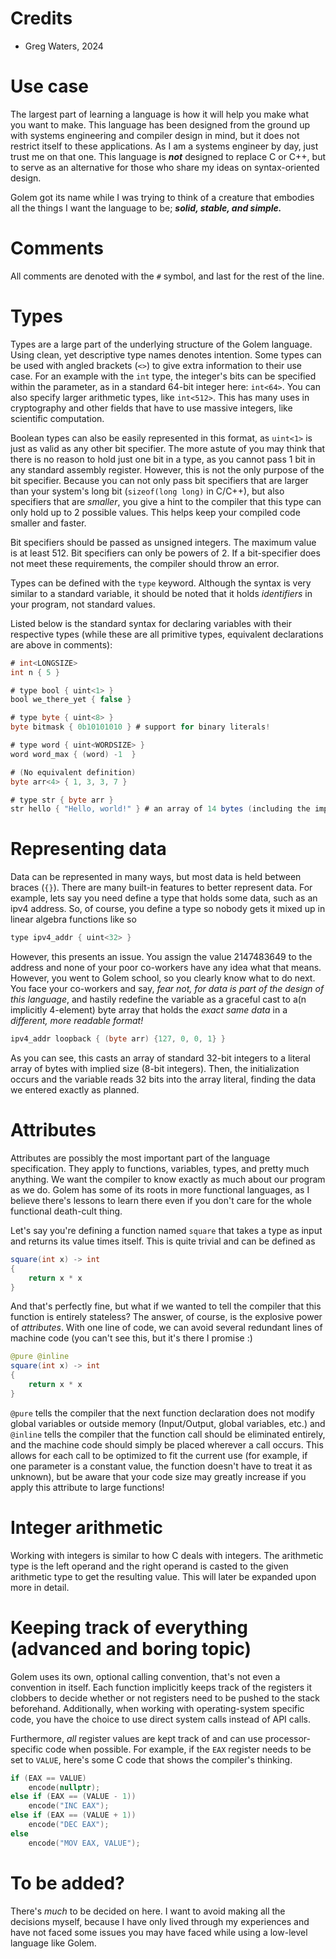 # Credits
- Greg Waters, 2024

# Use case
The largest part of learning a language is how it will help you make what you want to make. This language has been designed from the ground up with systems engineering and compiler design in mind,
but it does not restrict itself to these applications.
As I am a systems engineer by day, just trust me on that one. This language is ***not*** designed to replace C or C++, but to serve as an alternative for those who share my ideas on syntax-oriented design.

Golem got its name while I was trying to think of a creature that embodies all the things I want the language to be; ***solid, stable, and simple.***

# Comments
All comments are denoted with the `#` symbol, and last for the rest of the line.

# Types
Types are a large part of the underlying structure of the Golem language. Using clean, yet descriptive type names denotes intention.
Some types can be used with angled brackets (`<>`) to give extra information to their use case.
For an example with the `int` type, the integer's bits can be specified within the parameter, as in a standard 64-bit integer here: `int<64>`.
You can also specify larger arithmetic types, like `int<512>`. This has many uses in cryptography and other fields that have to use massive integers, like scientific computation.

Boolean types can also be easily represented in this format, as `uint<1>` is just as valid as any other bit specifier. The more astute of you may think that there is no reason to hold just one
bit in a type, as you cannot pass 1 bit in any standard assembly register. However, this is not the only purpose of the bit specifier.
Because you can not only pass bit specifiers that are larger than your system's long bit (`sizeof(long long)` in C/C++),
but also specifiers that are *smaller*, you give a hint to the compiler that this type can only hold up to 2 possible values. This helps keep your compiled code smaller and faster.

Bit specifiers should be passed as unsigned integers. The maximum value is at least 512. Bit specifiers can only be powers of 2.
If a bit-specifier does not meet these requirements, the compiler should throw an error.

Types can be defined with the `type` keyword. Although the syntax is very similar to a standard variable, it should be noted that it holds *identifiers* in your program, not standard values.

Listed below is the standard syntax for declaring variables with their respective types
(while these are all primitive types, equivalent declarations are above in comments):
```java
# int<LONGSIZE>
int n { 5 }

# type bool { uint<1> }
bool we_there_yet { false }

# type byte { uint<8> }
byte bitmask { 0b10101010 } # support for binary literals!

# type word { uint<WORDSIZE> }
word word_max { (word) -1  }

# (No equivalent definition)
byte arr<4> { 1, 3, 3, 7 }

# type str { byte arr }
str hello { "Hello, world!" } # an array of 14 bytes (including the implicit null-terminator)
```

# Representing data
Data can be represented in many ways, but most data is held between braces (`{}`). There are many built-in features to better represent data.
For example, lets say you need define a type that holds some data, such as an ipv4 address. So, of course, you define a type so nobody gets it mixed up in linear algebra functions like so
```java
type ipv4_addr { uint<32> }
```
However, this presents an issue. You assign the value 2147483649 to the address and none of your poor co-workers have any idea what that means. However, you went to Golem school, so you clearly know what to do next. You face your co-workers and say, *fear not, for data is part of the design of this language*, and hastily redefine the variable as a graceful cast to a(n implicitly 4-element) byte array that holds the *exact same data* in a *different, more readable format!*
```java
ipv4_addr loopback { (byte arr) {127, 0, 0, 1} }
```
As you can see, this casts an array of standard 32-bit integers to a literal array of bytes with implied size (8-bit integers). Then, the initialization occurs and the variable reads 32 bits into the array literal, finding the data we entered exactly as planned.

# Attributes
Attributes are possibly the most important part of the language specification. They apply to functions, variables, types, and pretty much anything.
We want the compiler to know exactly as much about our program as we do. Golem has some of its roots in more functional languages,
as I believe there's lessons to learn there even if you don't care for the whole functional death-cult thing.

Let's say you're defining a function named `square` that takes a type as input and returns its value times itself. This is quite trivial and can be defined as
```java
square(int x) -> int
{
    return x * x
}
```
And that's perfectly fine, but what if we wanted to tell the compiler that this function is entirely stateless? The answer, of course, is the explosive power of *attributes*.
With one line of code, we can avoid several redundant lines of machine code (you can't see this, but it's there I promise :)
```java
@pure @inline
square(int x) -> int
{
    return x * x
}
```
`@pure` tells the compiler that the next function declaration does not modify global variables or outside memory (Input/Output, global variables, etc.) and
`@inline` tells the compiler that the function call should be eliminated entirely, and the machine code should simply be placed wherever a call occurs.
This allows for each call to be optimized to fit the current use (for example, if one parameter is a constant value, the function doesn't have to treat it as unknown),
but be aware that your code size may greatly increase if you apply this attribute to large functions!

# Integer arithmetic

Working with integers is similar to how C deals with integers. The arithmetic type is the left operand and the right operand is casted to the given arithmetic type to get the resulting value.
This will later be expanded upon more in detail.

# Keeping track of everything (advanced and boring topic)
Golem uses its own, optional calling convention, that's not even a convention in itself.
Each function implicitly keeps track of the registers it clobbers to decide whether or not registers need to be pushed to the stack beforehand.
Additionally, when working with operating-system specific code, you have the choice to use direct system calls instead of API calls.

Furthermore, *all* register values are kept track of and can use processor-specific code when possible.
For example, if the `EAX` register needs to be set to `VALUE`, here's some C code that shows the compiler's thinking.
```c
if (EAX == VALUE)
    encode(nullptr);
else if (EAX == (VALUE - 1))
    encode("INC EAX");
else if (EAX == (VALUE + 1))
    encode("DEC EAX");
else
    encode("MOV EAX, VALUE");
```

# To be added?
There's *much* to be decided on here. I want to avoid making all the decisions myself,
because I have only lived through my experiences and have not faced some issues you may have faced while using a low-level language like Golem.
